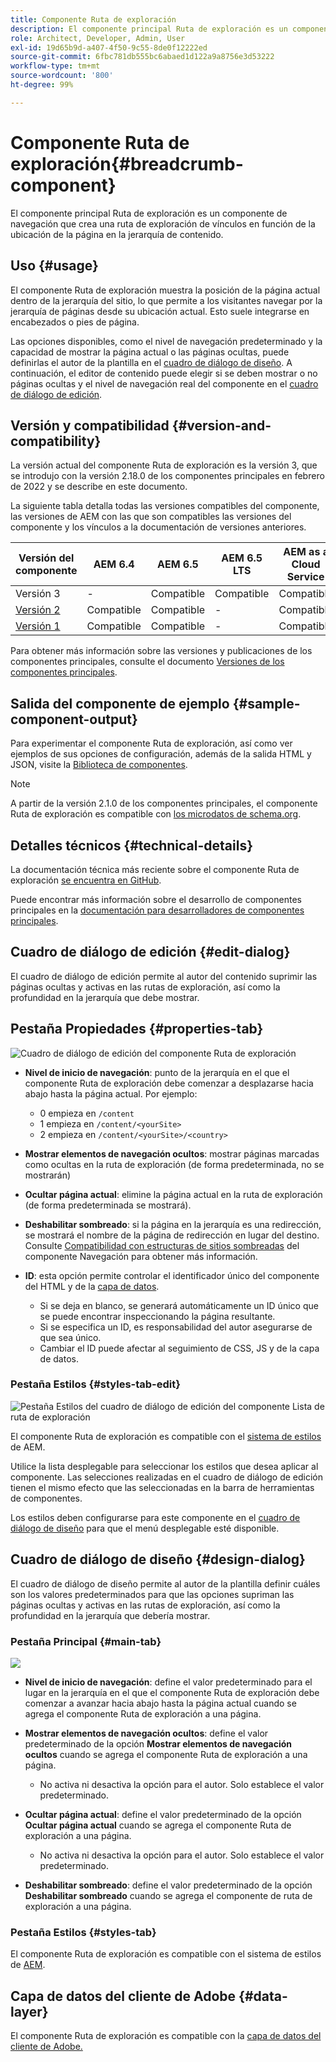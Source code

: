 ```yaml
---
title: Componente Ruta de exploración
description: El componente principal Ruta de exploración es un componente de navegación que crea una ruta de exploración de vínculos en función de la ubicación de la página en la jerarquía de contenido.
role: Architect, Developer, Admin, User
exl-id: 19d65b9d-a407-4f50-9c55-8de0f12222ed
source-git-commit: 6fbc781db555bc6abaed1d122a9a8756e3d53222
workflow-type: tm+mt
source-wordcount: '800'
ht-degree: 99%

---
```


# Componente Ruta de exploración{#breadcrumb-component}

El componente principal Ruta de exploración es un componente de navegación que crea una ruta de exploración de vínculos en función de la ubicación de la página en la jerarquía de contenido.

## Uso {#usage}

El componente Ruta de exploración muestra la posición de la página actual dentro de la jerarquía del sitio, lo que permite a los visitantes navegar por la jerarquía de páginas desde su ubicación actual. Esto suele integrarse en encabezados o pies de página.

Las opciones disponibles, como el nivel de navegación predeterminado y la capacidad de mostrar la página actual o las páginas ocultas, puede definirlas el autor de la plantilla en el [cuadro de diálogo de diseño](#design-dialog). A continuación, el editor de contenido puede elegir si se deben mostrar o no páginas ocultas y el nivel de navegación real del componente en el [cuadro de diálogo de edición](#edit-dialog).

## Versión y compatibilidad {#version-and-compatibility}

La versión actual del componente Ruta de exploración es la versión 3, que se introdujo con la versión 2.18.0 de los componentes principales en febrero de 2022 y se describe en este documento.

La siguiente tabla detalla todas las versiones compatibles del componente, las versiones de AEM con las que son compatibles las versiones del componente y los vínculos a la documentación de versiones anteriores.

| Versión del componente | AEM 6.4 | AEM 6.5 | AEM 6.5 LTS | AEM as a Cloud Service |
|--- | --- |--- |---|---|
| Versión 3 | - | Compatible | Compatible | Compatible |
| [Versión 2](v2/breadcrumb.md) | Compatible | Compatible | - | Compatible |
| [Versión 1](v1/breadcrumb-v1.md) | Compatible | Compatible | - | Compatible |

Para obtener más información sobre las versiones y publicaciones de los componentes principales, consulte el documento [Versiones de los componentes principales](/help/versions.md).

## Salida del componente de ejemplo {#sample-component-output}

Para experimentar el componente Ruta de exploración, así como ver ejemplos de sus opciones de configuración, además de la salida HTML y JSON, visite la [Biblioteca de componentes](https://adobe.com/go/aem_cmp_library_breadcrumb_es).

>[!NOTE]
>
>A partir de la versión 2.1.0 de los componentes principales, el componente Ruta de exploración es compatible con [los microdatos de schema.org](https://schema.org/BreadcrumbList).

## Detalles técnicos {#technical-details}

La documentación técnica más reciente sobre el componente Ruta de exploración [se encuentra en GitHub](https://adobe.com/go/aem_cmp_tech_breadcrumb_v3_es).

Puede encontrar más información sobre el desarrollo de componentes principales en la [documentación para desarrolladores de componentes principales](/help/developing/overview.md).

## Cuadro de diálogo de edición {#edit-dialog}

El cuadro de diálogo de edición permite al autor del contenido suprimir las páginas ocultas y activas en las rutas de exploración, así como la profundidad en la jerarquía que debe mostrar.

## Pestaña Propiedades {#properties-tab}

![Cuadro de diálogo de edición del componente Ruta de exploración](/help/assets/breadcrumb-edit.png)

* **Nivel de inicio de navegación**: punto de la jerarquía en el que el componente Ruta de exploración debe comenzar a desplazarse hacia abajo hasta la página actual. Por ejemplo:

   * 0 empieza en `/content`
   * 1 empieza en `/content/<yourSite>`
   * 2 empieza en `/content/<yourSite>/<country>`

* **Mostrar elementos de navegación ocultos**: mostrar páginas marcadas como ocultas en la ruta de exploración (de forma predeterminada, no se mostrarán)
* **Ocultar página actual**: elimine la página actual en la ruta de exploración (de forma predeterminada se mostrará).
* **Deshabilitar sombreado**: si la página en la jerarquía es una redirección, se mostrará el nombre de la página de redirección en lugar del destino. Consulte [Compatibilidad con estructuras de sitios sombreadas](navigation.md#shadow-structure) del componente Navegación para obtener más información.
* **ID**: esta opción permite controlar el identificador único del componente del HTML y de la [capa de datos](/help/developing/data-layer/overview.md).
   * Si se deja en blanco, se generará automáticamente un ID único que se puede encontrar inspeccionando la página resultante.
   * Si se especifica un ID, es responsabilidad del autor asegurarse de que sea único.
   * Cambiar el ID puede afectar al seguimiento de CSS, JS y de la capa de datos.

### Pestaña Estilos {#styles-tab-edit}

![Pestaña Estilos del cuadro de diálogo de edición del componente Lista de ruta de exploración](/help/assets/breadcrumb-edit-styles.png)

El componente Ruta de exploración es compatible con el [sistema de estilos](/help/get-started/authoring.md#component-styling) de AEM.

Utilice la lista desplegable para seleccionar los estilos que desea aplicar al componente. Las selecciones realizadas en el cuadro de diálogo de edición tienen el mismo efecto que las seleccionadas en la barra de herramientas de componentes.

Los estilos deben configurarse para este componente en el [cuadro de diálogo de diseño](#design-dialog) para que el menú desplegable esté disponible.

## Cuadro de diálogo de diseño {#design-dialog}

El cuadro de diálogo de diseño permite al autor de la plantilla definir cuáles son los valores predeterminados para que las opciones supriman las páginas ocultas y activas en las rutas de exploración, así como la profundidad en la jerarquía que debería mostrar.

### Pestaña Principal {#main-tab}

![](/help/assets/breadcrumb-design.png)

* **Nivel de inicio de navegación**: define el valor predeterminado para el lugar en la jerarquía en el que el componente Ruta de exploración debe comenzar a avanzar hacia abajo hasta la página actual cuando se agrega el componente Ruta de exploración a una página.
* **Mostrar elementos de navegación ocultos**: define el valor predeterminado de la opción **Mostrar elementos de navegación ocultos** cuando se agrega el componente Ruta de exploración a una página.

   * No activa ni desactiva la opción para el autor. Solo establece el valor predeterminado.

* **Ocultar página actual**: define el valor predeterminado de la opción **Ocultar página actual** cuando se agrega el componente Ruta de exploración a una página.

   * No activa ni desactiva la opción para el autor. Solo establece el valor predeterminado.

* **Deshabilitar sombreado**: define el valor predeterminado de la opción **Deshabilitar sombreado** cuando se agrega el componente de ruta de exploración a una página.

### Pestaña Estilos {#styles-tab}

El componente Ruta de exploración es compatible con el sistema de estilos de [AEM](/help/get-started/authoring.md#component-styling).

## Capa de datos del cliente de Adobe {#data-layer}

El componente Ruta de exploración es compatible con la [capa de datos del cliente de Adobe.](/help/developing/data-layer/overview.md)
